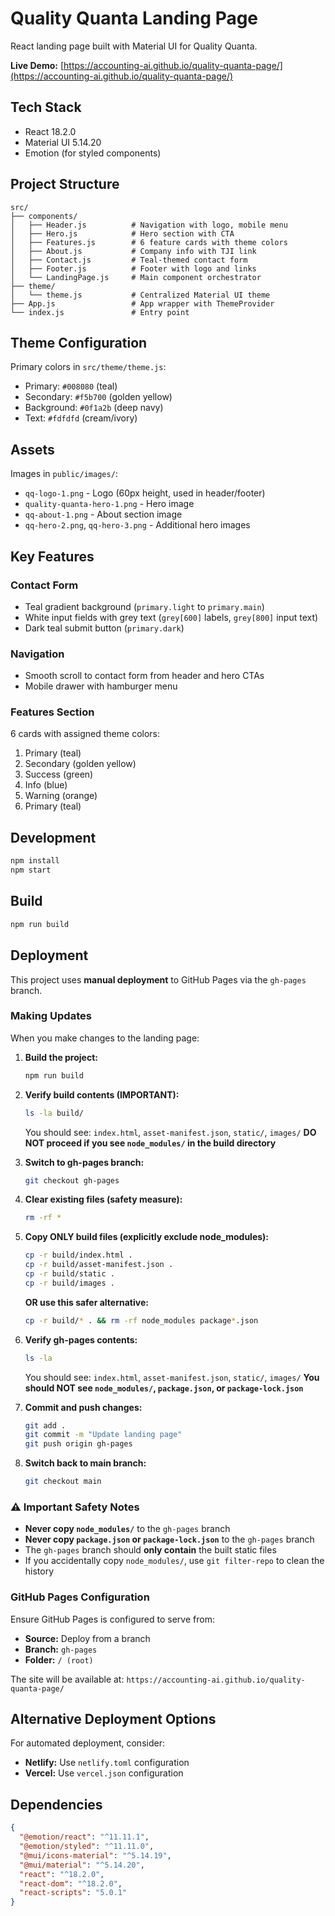 # Quality Quanta Landing Page

React landing page built with Material UI for Quality Quanta.

**Live Demo:** [https://accounting-ai.github.io/quality-quanta-page/](https://accounting-ai.github.io/quality-quanta-page/)

## Tech Stack

- React 18.2.0
- Material UI 5.14.20
- Emotion (for styled components)

## Project Structure

```
src/
├── components/
│   ├── Header.js          # Navigation with logo, mobile menu
│   ├── Hero.js            # Hero section with CTA
│   ├── Features.js        # 6 feature cards with theme colors
│   ├── About.js           # Company info with TJI link
│   ├── Contact.js         # Teal-themed contact form
│   ├── Footer.js          # Footer with logo and links
│   └── LandingPage.js     # Main component orchestrator
├── theme/
│   └── theme.js           # Centralized Material UI theme
├── App.js                 # App wrapper with ThemeProvider
└── index.js               # Entry point
```

## Theme Configuration

Primary colors in `src/theme/theme.js`:
- Primary: `#008080` (teal)
- Secondary: `#f5b700` (golden yellow)
- Background: `#0f1a2b` (deep navy)
- Text: `#fdfdfd` (cream/ivory)

## Assets

Images in `public/images/`:
- `qq-logo-1.png` - Logo (60px height, used in header/footer)
- `quality-quanta-hero-1.png` - Hero image
- `qq-about-1.png` - About section image
- `qq-hero-2.png`, `qq-hero-3.png` - Additional hero images

## Key Features

### Contact Form
- Teal gradient background (`primary.light` to `primary.main`)
- White input fields with grey text (`grey[600]` labels, `grey[800]` input text)
- Dark teal submit button (`primary.dark`)

### Navigation
- Smooth scroll to contact form from header and hero CTAs
- Mobile drawer with hamburger menu

### Features Section
6 cards with assigned theme colors:
1. Primary (teal)
2. Secondary (golden yellow)  
3. Success (green)
4. Info (blue)
5. Warning (orange)
6. Primary (teal)

## Development

```bash
npm install
npm start
```

## Build

```bash
npm run build
```

## Deployment

This project uses **manual deployment** to GitHub Pages via the `gh-pages` branch.

### Making Updates

When you make changes to the landing page:

1. **Build the project:**
   ```bash
   npm run build
   ```

2. **Verify build contents (IMPORTANT):**
   ```bash
   ls -la build/
   ```
   You should see: `index.html`, `asset-manifest.json`, `static/`, `images/`
   **DO NOT proceed if you see `node_modules/` in the build directory**

3. **Switch to gh-pages branch:**
   ```bash
   git checkout gh-pages
   ```

4. **Clear existing files (safety measure):**
   ```bash
   rm -rf *
   ```

5. **Copy ONLY build files (explicitly exclude node_modules):**
   ```bash
   cp -r build/index.html .
   cp -r build/asset-manifest.json .
   cp -r build/static .
   cp -r build/images .
   ```
   
   **OR use this safer alternative:**
   ```bash
   cp -r build/* . && rm -rf node_modules package*.json
   ```

6. **Verify gh-pages contents:**
   ```bash
   ls -la
   ```
   You should see: `index.html`, `asset-manifest.json`, `static/`, `images/`
   **You should NOT see `node_modules/`, `package.json`, or `package-lock.json`**

7. **Commit and push changes:**
   ```bash
   git add .
   git commit -m "Update landing page"
   git push origin gh-pages
   ```

8. **Switch back to main branch:**
   ```bash
   git checkout main
   ```

### ⚠️ Important Safety Notes

- **Never copy `node_modules/`** to the `gh-pages` branch
- **Never copy `package.json` or `package-lock.json`** to the `gh-pages` branch
- The `gh-pages` branch should **only contain** the built static files
- If you accidentally copy `node_modules/`, use `git filter-repo` to clean the history

### GitHub Pages Configuration

Ensure GitHub Pages is configured to serve from:
- **Source:** Deploy from a branch
- **Branch:** `gh-pages`
- **Folder:** `/ (root)`

The site will be available at: `https://accounting-ai.github.io/quality-quanta-page/`

## Alternative Deployment Options

For automated deployment, consider:
- **Netlify:** Use `netlify.toml` configuration
- **Vercel:** Use `vercel.json` configuration

## Dependencies

```json
{
  "@emotion/react": "^11.11.1",
  "@emotion/styled": "^11.11.0", 
  "@mui/icons-material": "^5.14.19",
  "@mui/material": "^5.14.20",
  "react": "^18.2.0",
  "react-dom": "^18.2.0",
  "react-scripts": "5.0.1"
}
```
